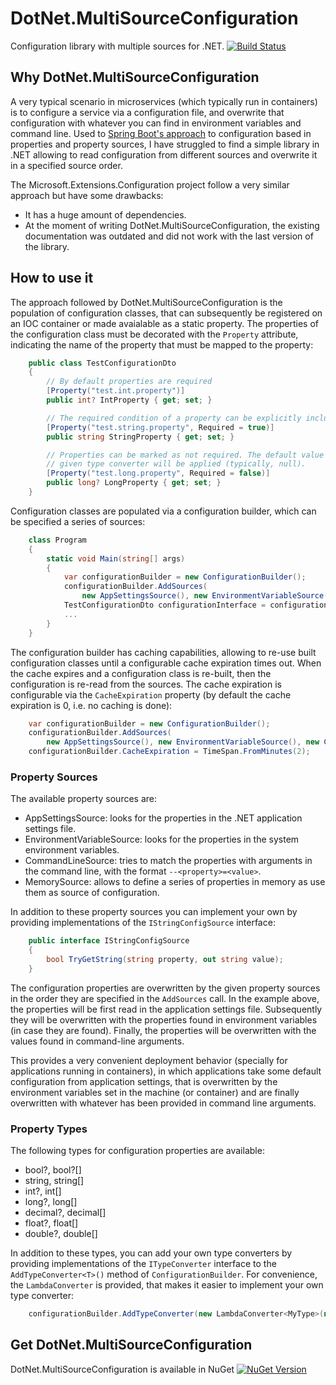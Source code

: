 # DotNet.MultiSourceConfiguration
Configuration library with multiple sources for .NET. [![Build Status](https://travis-ci.org/rubms/DotNet.MultiSourceConfiguration.svg?branch=master)](https://travis-ci.org/rubms/DotNet.MultiSourceConfiguration)

## Why DotNet.MultiSourceConfiguration
A very typical scenario in microservices (which typically run in containers) is to configure a service via a configuration file, and overwrite that configuration with whatever you can find in environment variables and command line. Used to [Spring Boot's approach](http://docs.spring.io/spring-boot/docs/current/reference/html/boot-features-external-config.html) to configuration based in properties and property sources, I have struggled to find a simple library in .NET allowing to read configuration from different sources and overwrite it in a specified source order.

The Microsoft.Extensions.Configuration project follow a very similar approach but have some drawbacks:
* It has a huge amount of dependencies.
* At the moment of writing DotNet.MultiSourceConfiguration, the existing documentation was outdated and did not work with the last version of the library.

## How to use it
The approach followed by DotNet.MultiSourceConfiguration is the population of configuration classes, that can subsequently be registered on an IOC container or made avaialable as a static property. The properties of the configuration class must be decorated with the `Property` attribute, indicating the name of the property that must be mapped to the property:

```C#
    public class TestConfigurationDto
    {
        // By default properties are required
        [Property("test.int.property")]
        public int? IntProperty { get; set; }

        // The required condition of a property can be explicitly included
        [Property("test.string.property", Required = true)]
        public string StringProperty { get; set; }

        // Properties can be marked as not required. The default value of the
        // given type converter will be applied (typically, null).
        [Property("test.long.property", Required = false)]
        public long? LongProperty { get; set; }
    }
```

Configuration classes are populated via a configuration builder, which can be specified a series of sources:
```C#
    class Program
    {
        static void Main(string[] args)
        {
            var configurationBuilder = new ConfigurationBuilder();
            configurationBuilder.AddSources(
                new AppSettingsSource(), new EnvironmentVariableSource(), new CommandLineSource(args));
            TestConfigurationDto configurationInterface = configurationBuilder.Build<TestConfigurationDto>();
            ...
        }
    }
```

The configuration builder has caching capabilities, allowing to re-use built configuration classes until a configurable cache expiration times out. When the cache expires and a configuration class is re-built, then the configuration is re-read from the sources. The cache expiration is configurable via the `CacheExpiration` property (by default the cache expiration is 0, i.e. no caching is done):
```C#
	var configurationBuilder = new ConfigurationBuilder();
	configurationBuilder.AddSources(
		new AppSettingsSource(), new EnvironmentVariableSource(), new CommandLineSource(args));
	configurationBuilder.CacheExpiration = TimeSpan.FromMinutes(2);
```


### Property Sources

The available property sources are:
* AppSettingsSource: looks for the properties in the .NET application settings file.
* EnvironmentVariableSource: looks for the properties in the system environment variables.
* CommandLineSource: tries to match the properties with arguments in the command line, with the format `--<property>=<value>`.
* MemorySource: allows to define a series of properties in memory as use them as source of configuration.

In addition to these property sources you can implement your own by providing implementations of the `IStringConfigSource` interface:
```C#
    public interface IStringConfigSource
    {
        bool TryGetString(string property, out string value);
    }
```

The configuration properties are overwritten by the given property sources in the order they are specified in the `AddSources` call. In the example above, the properties will be first read in the application settings file. Subsequently they will be overwritten with the properties found in environment variables (in case they are found). Finally, the properties will be overwritten with the values found in command-line arguments.

This provides a very convenient deployment behavior (specially for applications running in containers), in which applications take some default configuration from application settings, that is overwritten by the environment variables set in the machine (or container) and are finally overwritten with whatever has been provided in command line arguments.

### Property Types

The following types for configuration properties are available:
* bool?, bool?[]
* string, string[]
* int?, int[]
* long?, long[]
* decimal?, decimal[]
* float?, float[]
* double?, double[]

In addition to these types, you can add your own type converters by providing implementations of the `ITypeConverter` interface to the `AddTypeConverter<T>()` method of `ConfigurationBuilder`. For convenience, the `LambdaConverter` is provided, that makes it easier to implement your own type converter:
```C#
    configurationBuilder.AddTypeConverter(new LambdaConverter<MyType>(null /* Default value */, s => MyType.Parse(s) /* Converter lambda */));
```

## Get DotNet.MultiSourceConfiguration
DotNet.MultiSourceConfiguration is available in NuGet [![NuGet Version](https://img.shields.io/nuget/v/DotNet.MultiSourceConfiguration.svg?style=flat)](https://www.nuget.org/packages/DotNet.MultiSourceConfiguration)